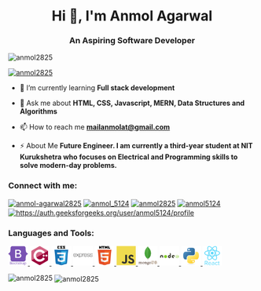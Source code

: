 <h1 align="center">Hi 👋, I'm Anmol Agarwal</h1>
<h3 align="center">An Aspiring Software Developer</h3>

<p align="left"> <img src="https://komarev.com/ghpvc/?username=anmol2825&label=Profile%20views&color=0e75b6&style=flat" alt="anmol2825" /> </p>

<p align="left"> <a href="https://github.com/ryo-ma/github-profile-trophy"><img src="https://github-profile-trophy.vercel.app/?username=anmol2825" alt="anmol2825" /></a> </p>

- 🌱 I’m currently learning **Full stack development**

- 💬 Ask me about **HTML, CSS, Javascript, MERN, Data Structures and Algorithms**

- 📫 How to reach me **mailanmolat@gmail.com**

- ⚡ About Me **Future Engineer. I am currently a third-year student at NIT Kurukshetra who focuses on Electrical and Programming skills to solve modern-day problems.**

<h3 align="left">Connect with me:</h3>
<p align="left">
<a href="https://linkedin.com/in/anmol-agarwal2825" target="blank"><img align="center" src="https://raw.githubusercontent.com/rahuldkjain/github-profile-readme-generator/master/src/images/icons/Social/linked-in-alt.svg" alt="anmol-agarwal2825" height="30" width="40" /></a>
<a href="https://instagram.com/anmol_5124" target="blank"><img align="center" src="https://raw.githubusercontent.com/rahuldkjain/github-profile-readme-generator/master/src/images/icons/Social/instagram.svg" alt="anmol_5124" height="30" width="40" /></a>
<a href="https://www.codechef.com/users/anmol2825" target="blank"><img align="center" src="https://cdn.jsdelivr.net/npm/simple-icons@3.1.0/icons/codechef.svg" alt="anmol2825" height="30" width="40" /></a>
<a href="https://www.leetcode.com/anmol5124" target="blank"><img align="center" src="https://raw.githubusercontent.com/rahuldkjain/github-profile-readme-generator/master/src/images/icons/Social/leet-code.svg" alt="anmol5124" height="30" width="40" /></a>
<a href="https://auth.geeksforgeeks.org/user/https://auth.geeksforgeeks.org/user/anmol5124/profile" target="blank"><img align="center" src="https://raw.githubusercontent.com/rahuldkjain/github-profile-readme-generator/master/src/images/icons/Social/geeks-for-geeks.svg" alt="https://auth.geeksforgeeks.org/user/anmol5124/profile" height="30" width="40" /></a>
</p>

<h3 align="left">Languages and Tools:</h3>
<p align="left"> <a href="https://getbootstrap.com" target="_blank" rel="noreferrer"> <img src="https://raw.githubusercontent.com/devicons/devicon/master/icons/bootstrap/bootstrap-plain-wordmark.svg" alt="bootstrap" width="40" height="40"/> </a> <a href="https://www.w3schools.com/cpp/" target="_blank" rel="noreferrer"> <img src="https://raw.githubusercontent.com/devicons/devicon/master/icons/cplusplus/cplusplus-original.svg" alt="cplusplus" width="40" height="40"/> </a> <a href="https://www.w3schools.com/css/" target="_blank" rel="noreferrer"> <img src="https://raw.githubusercontent.com/devicons/devicon/master/icons/css3/css3-original-wordmark.svg" alt="css3" width="40" height="40"/> </a> <a href="https://expressjs.com" target="_blank" rel="noreferrer"> <img src="https://raw.githubusercontent.com/devicons/devicon/master/icons/express/express-original-wordmark.svg" alt="express" width="40" height="40"/> </a> <a href="https://www.w3.org/html/" target="_blank" rel="noreferrer"> <img src="https://raw.githubusercontent.com/devicons/devicon/master/icons/html5/html5-original-wordmark.svg" alt="html5" width="40" height="40"/> </a> <a href="https://developer.mozilla.org/en-US/docs/Web/JavaScript" target="_blank" rel="noreferrer"> <img src="https://raw.githubusercontent.com/devicons/devicon/master/icons/javascript/javascript-original.svg" alt="javascript" width="40" height="40"/> </a> <a href="https://www.mongodb.com/" target="_blank" rel="noreferrer"> <img src="https://raw.githubusercontent.com/devicons/devicon/master/icons/mongodb/mongodb-original-wordmark.svg" alt="mongodb" width="40" height="40"/> </a> <a href="https://nodejs.org" target="_blank" rel="noreferrer"> <img src="https://raw.githubusercontent.com/devicons/devicon/master/icons/nodejs/nodejs-original-wordmark.svg" alt="nodejs" width="40" height="40"/> </a> <a href="https://www.python.org" target="_blank" rel="noreferrer"> <img src="https://raw.githubusercontent.com/devicons/devicon/master/icons/python/python-original.svg" alt="python" width="40" height="40"/> </a> <a href="https://reactjs.org/" target="_blank" rel="noreferrer"> <img src="https://raw.githubusercontent.com/devicons/devicon/master/icons/react/react-original-wordmark.svg" alt="react" width="40" height="40"/> </a> </p>

<p><img align="left" src="https://github-readme-stats.vercel.app/api/top-langs?username=anmol2825&show_icons=true&locale=en&layout=compact" alt="anmol2825" /></p>

<p>&nbsp;<img align="center" src="https://github-readme-stats.vercel.app/api?username=anmol2825&show_icons=true&locale=en" alt="anmol2825" /></p>
